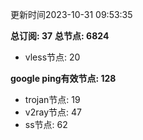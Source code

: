更新时间2023-10-31 09:53:35

**总订阅: 37**
**总节点: 6824**
- vless节点: 20

**google ping有效节点: 128**
- trojan节点: 19
- v2ray节点: 47
- ss节点: 62

